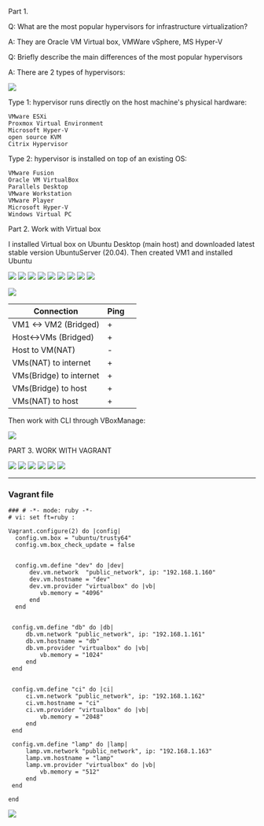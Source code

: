 Part 1. 

Q: What are the most popular hypervisors for infrastructure virtualization?

A: They are Oracle VM Virtual box, VMWare vSphere, MS Hyper-V

Q: Briefly describe the main differences of the most popular hypervisors

A: There are 2 types of hypervisors:

![](images/type-hv.png)

 Type 1: hypervisor runs directly on the host machine's physical hardware:
    
	VMware ESXi
	Proxmox Virtual Environment
	Microsoft Hyper-V
	open source KVM
	Citrix Hypervisor

  Type 2: hypervisor is installed on top of an existing OS:
    
	VMware Fusion
	Oracle VM VirtualBox
	Parallels Desktop
	VMware Workstation
	VMware Player
	Microsoft Hyper-V
	Windows Virtual PC

Part 2. Work with Virtual box

I installed Virtual box on Ubuntu Desktop (main host) and downloaded latest stable version UbuntuServer (20.04). Then created VM1 and installed Ubuntu

![](images/1.4.png)
![](images/1.6.png) 
![](images/1.7.png)
![](images/1.8.png)
![](images/1.9.png)
![](images/1.9-1.png)
![](images/2.1.png)
![](images/2.2.png)
![](images/2.3.png) 


![](images/2.4Bridge.png)

| Connection                | Ping |   |
|---------------------------|------|---|
| VM1 <\-> VM2 \(Bridged\)  | \+   |   |
| Host<\->VMs \(Bridged\)   | \+   |   |
| Host to VM\(NAT\)         | \-   |   |
| VMs\(NAT\) to internet    | \+   |   |
| VMs\(Bridge\) to internet | \+   |   |
| VMs\(Bridge\) to host     | \+   |   |
| VMs\(NAT\) to host        | \+   |   |


Then work with CLI through VBoxManage:

![](images/3.2.png)


PART 3. WORK WITH VAGRANT

![](images/3.1.png)
![](images/3.3.png)
![](images/3.4.png)
![](images/3.5.png)
![](images/3.6.png)
![](images/3.7.png)

____
### Vagrant file 
```
### # -*- mode: ruby -*-
# vi: set ft=ruby :

Vagrant.configure(2) do |config|
  config.vm.box = "ubuntu/trusty64"
  config.vm.box_check_update = false


  config.vm.define "dev" do |dev|
      dev.vm.network  "public_network", ip: "192.168.1.160"
      dev.vm.hostname = "dev"  
      dev.vm.provider "virtualbox" do |vb|
         vb.memory = "4096"
      end
  end

  
 config.vm.define "db" do |db|
     db.vm.network "public_network", ip: "192.168.1.161"
     db.vm.hostname = "db"  
     db.vm.provider "virtualbox" do |vb|
         vb.memory = "1024"
     end
 end


 config.vm.define "ci" do |ci|
     ci.vm.network "public_network", ip: "192.168.1.162"
     ci.vm.hostname = "ci"  
     ci.vm.provider "virtualbox" do |vb|
         vb.memory = "2048"
     end
 end

 config.vm.define "lamp" do |lamp|
     lamp.vm.network "public_network", ip: "192.168.1.163"
     lamp.vm.hostname = "lamp"  
     lamp.vm.provider "virtualbox" do |vb|
         vb.memory = "512"
     end
 end

end

```


![](images/3.9.png)
